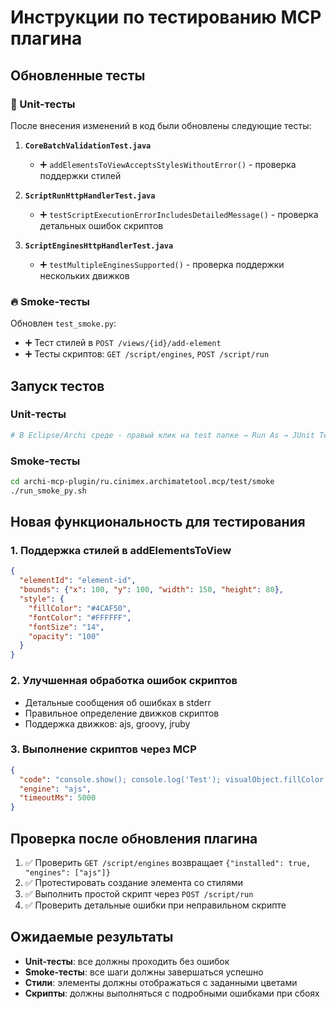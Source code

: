 # Инструкции по тестированию MCP плагина

## Обновленные тесты

### 🧪 Unit-тесты
После внесения изменений в код были обновлены следующие тесты:

1. **`CoreBatchValidationTest.java`**
   - ➕ `addElementsToViewAcceptsStylesWithoutError()` - проверка поддержки стилей
   
2. **`ScriptRunHttpHandlerTest.java`**
   - ➕ `testScriptExecutionErrorIncludesDetailedMessage()` - проверка детальных ошибок скриптов
   
3. **`ScriptEnginesHttpHandlerTest.java`**
   - ➕ `testMultipleEnginesSupported()` - проверка поддержки нескольких движков

### 🔥 Smoke-тесты
Обновлен `test_smoke.py`:
- ➕ Тест стилей в `POST /views/{id}/add-element`
- ➕ Тесты скриптов: `GET /script/engines`, `POST /script/run`

## Запуск тестов

### Unit-тесты
```bash
# В Eclipse/Archi среде - правый клик на test папке → Run As → JUnit Test
```

### Smoke-тесты
```bash
cd archi-mcp-plugin/ru.cinimex.archimatetool.mcp/test/smoke
./run_smoke_py.sh
```

## Новая функциональность для тестирования

### 1. Поддержка стилей в addElementsToView
```json
{
  "elementId": "element-id",
  "bounds": {"x": 100, "y": 100, "width": 150, "height": 80},
  "style": {
    "fillColor": "#4CAF50",
    "fontColor": "#FFFFFF",
    "fontSize": "14",
    "opacity": "100"
  }
}
```

### 2. Улучшенная обработка ошибок скриптов
- Детальные сообщения об ошибках в stderr
- Правильное определение движков скриптов
- Поддержка движков: ajs, groovy, jruby

### 3. Выполнение скриптов через MCP
```json
{
  "code": "console.show(); console.log('Test'); visualObject.fillColor = '#FF0000';",
  "engine": "ajs",
  "timeoutMs": 5000
}
```

## Проверка после обновления плагина

1. ✅ Проверить `GET /script/engines` возвращает `{"installed": true, "engines": ["ajs"]}`
2. ✅ Протестировать создание элемента со стилями
3. ✅ Выполнить простой скрипт через `POST /script/run`
4. ✅ Проверить детальные ошибки при неправильном скрипте

## Ожидаемые результаты

- **Unit-тесты**: все должны проходить без ошибок
- **Smoke-тесты**: все шаги должны завершаться успешно
- **Стили**: элементы должны отображаться с заданными цветами
- **Скрипты**: должны выполняться с подробными ошибками при сбоях


